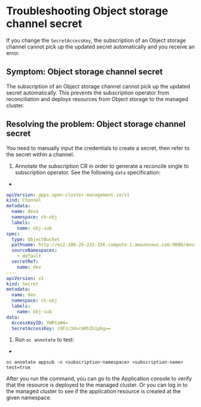 # Troubleshooting Object storage channel secret

If you change the `SecretAccessKey`, the subscription of an Object storage channel cannot pick up the updated secret automatically and you receive an error.

## Symptom: Object storage channel secret

The subscription of an Object storage channel cannot pick up the updated secret automatically. This prevents the subscription operator from reconciliation and deploys resources from Object storage to the managed cluster.

## Resolving the problem: Object storage channel secret

You need to manually input the credentials to create a secret, then refer to the secret within a channel.

1. Annotate the subscription CR in order to generate a reconcile single to subscription
operator. See the following `data` specification:

+
```yaml
apiVersion: apps.open-cluster-management.io/v1
kind: Channel
metadata:
  name: deva
  namespace: ch-obj
  labels:
    name: obj-sub
spec:
  type: ObjectBucket
  pathname: http://ec2-100-26-232-156.compute-1.amazonaws.com:9000/deva
  sourceNamespaces:
    - default
  secretRef:
    name: dev
---
apiVersion: v1
kind: Secret
metadata:
  name: dev
  namespace: ch-obj
  labels:
    name: obj-sub
data:
  AccessKeyID: YWRtaW4=
  SecretAccessKey: cGFzc3dvcmRhZG1pbg==
```

1. Run `oc annotate` to test:

+
```
oc annotate appsub -n <subscription-namespace> <subscription-name> test=true
```

After you run the command, you can go to the Application console to verify that the resource is deployed to the managed cluster. Or you can log in to the managed cluster to see if the application resource is created at the given namespace.
